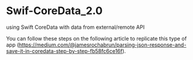 # Swif-CoreData_2.0
using Swift CoreData with data from external/remote API

You can follow these steps on the following article to replicate this type of app
(https://medium.com/@jamesrochabrun/parsing-json-response-and-save-it-in-coredata-step-by-step-fb58fc6ce16f).
